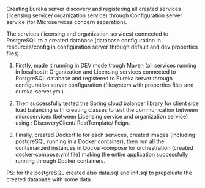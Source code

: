 
Creating Eureka server discovery and registering all created services (licensing service/ organization service) through Configuration server service (for Microservices concern separation).

The services (licensing and organization services) connected to PostgreSQL to a created database (database configuration in resources/config in configuration server through default and dev properties files).

1) Firstly, made it running in DEV mode trough Maven (all services running in localhost): Organization and Licensing services connected to PostgreSQL database and registered to Eureka server through configuration server configuration (filesystem with properties files and eureka-server.yml).

2) Then successfully tested the Spring cloud balancer library for client side load balancing with creating classes to test the communication between microservices (between Licensing service and organization service) using : DiscoveryClient/ RestTemplate/ Feign.

3) Finally, created Dockerfile for each services, created images (including postgreSQL running in a Docker container), then run all the containarized instances in Docker-compose for orchestration (created docker-compose.yml file) making the entire application successfully running through Docker containers.

PS: for the postgreSQL created also data.sql and init.sql to prepoluate the created database with some data.
